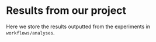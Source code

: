 # Results from our project

Here we store the results outputted from the experiments in `workflows/analyses`.
